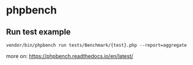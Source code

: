 # phpbench
## Run test example
`vendor/bin/phpbench run tests/Benchmark/{test}.php --report=aggregate`

more on: https://phpbench.readthedocs.io/en/latest/